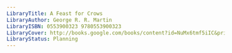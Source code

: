 ```yaml
---
LibraryTitle: A Feast for Crows
LibraryAuthor: George R. R. Martin
LibraryISBN: 0553900323 9780553900323
LibraryCover: http://books.google.com/books/content?id=NuMx6tmf5iIC&printsec=frontcover&img=1&zoom=1&source=gbs_api
LibraryStatus: Planning
---
```

